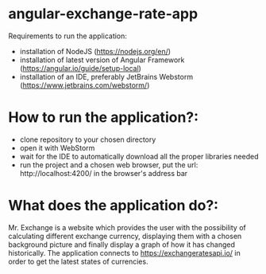 # angular-exchange-rate-app
Requirements to run the application:
- installation of NodeJS (https://nodejs.org/en/)
- installation of latest version of Angular Framework (https://angular.io/guide/setup-local)
- installation of an IDE, preferably JetBrains Webstorm (https://www.jetbrains.com/webstorm/)

# How to run the application?:
- clone repository to your chosen directory
- open it with WebStorm
- wait for the IDE to automatically download all the proper libraries needed
- run the project and a chosen web browser, put the url: http://localhost:4200/ in the browser's address bar

# What does the application do?:

Mr. Exchange is a website which provides the user with the possibility of calculating different exchange currency, displaying them with a chosen background picture and finally display a graph of how it has changed historically. The application connects to https://exchangeratesapi.io/ in order to get the latest states of currencies. 
